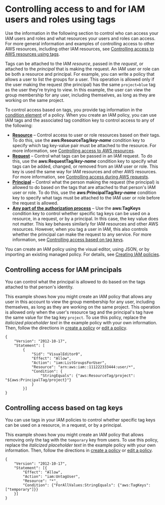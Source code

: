 # Controlling access to and for IAM users and roles using tags<a name="access_iam-tags"></a>

Use the information in the following section to control who can access your IAM users and roles and what resources your users and roles can access\. For more general information and examples of controlling access to other AWS resources, including other IAM resources, see [Controlling access to AWS resources using tags](access_tags.md)\.

Tags can be attached to the IAM *resource*, passed in the *request*, or attached to the *principal* that is making the request\. An IAM user or role can be both a resource and principal\. For example, you can write a policy that allows a user to list the groups for a user\. This operation is allowed only if the user making the request \(the principal\) has the same `project=blue` tag as the user they're trying to view\. In this example, the user can view the group membership for any user, including themselves, as long as they are working on the same project\.

To control access based on tags, you provide tag information in the [condition element](reference_policies_elements_condition.md) of a policy\. When you create an IAM policy, you can use IAM tags and the associated tag condition key to control access to any of the following:
+ **[Resource](access_tags.md#access_tags_control-resources)** – Control access to user or role resources based on their tags\. To do this, use the **aws:ResourceTag/*key\-name*** condition key to specify which tag key\-value pair must be attached to the resource\. For more information, see [Controlling access to AWS resources](access_tags.md#access_tags_control-resources)\.
+ **[Request](access_tags.md#access_tags_control-requests)** – Control what tags can be passed in an IAM request\. To do this, use the **aws:RequestTag/*key\-name*** condition key to specify what tags can be added, changed, or removed from an IAM user or role\. This key is used the same way for IAM resources and other AWS resources\. For more information, see [Controlling access during AWS requests](access_tags.md#access_tags_control-requests)\.
+ **[Principal](#access_iam-tags_control-principals)** – Control what the person making the request \(the principal\) is allowed to do based on the tags that are attached to that person's IAM user or role\. To do this, use the **aws:PrincipalTag/*key\-name*** condition key to specify what tags must be attached to the IAM user or role before the request is allowed\.
+ **[Any part of the authorization process](#access_iam-tags_control-tag-keys)** – Use the **aws:TagKeys** condition key to control whether specific tag keys can be used on a resource, in a request, or by a principal\. In this case, the key value does not matter\. This key behaves similarly for IAM resources and other AWS resources\. However, when you tag a user in IAM, this also controls whether the principal can make the request to any service\. For more information, see [Controlling access based on tag keys](access_tags.md#access_tags_control-tag-keys)\.

You can create an IAM policy using the visual editor, using JSON, or by importing an existing managed policy\. For details, see [Creating IAM policies](access_policies_create.md)\.

## Controlling access for IAM principals<a name="access_iam-tags_control-principals"></a>

You can control what the principal is allowed to do based on the tags attached to that person's identity\. 

This example shows how you might create an IAM policy that allows any user in this account to view the group membership for any user, including themselves, as long as they are working on the same project\. This operation is allowed only when the user's resource tag and the principal's tag have the same value for the tag key `project`\. To use this policy, replace the *italicized placeholder text* in the example policy with your own information\. Then, follow the directions in [create a policy](access_policies_create.md) or [edit a policy](access_policies_manage-edit.md)\.

```
{
    "Version": "2012-10-17",
    "Statement": [
        {
            "Sid": "VisualEditor0",
            "Effect": "Allow",
            "Action": "iam:ListGroupsForUser",
            "Resource": "arn:aws:iam::111222333444:user/*",
            "Condition": {
                "StringEquals": {"aws:ResourceTag/project": "${aws:PrincipalTag/project}"}
            }
        }]
}
```

## Controlling access based on tag keys<a name="access_iam-tags_control-tag-keys"></a>

You can use tags in your IAM policies to control whether specific tag keys can be used on a resource, in a request, or by a principal\.

This example shows how you might create an IAM policy that allows removing only the tag with the `temporary` key from users\. To use this policy, replace the *italicized placeholder text* in the example policy with your own information\. Then, follow the directions in [create a policy](access_policies_create.md) or [edit a policy](access_policies_manage-edit.md)\.

```
{
    "Version": "2012-10-17",
    "Statement": [{
        "Effect": "Allow",
        "Action": "iam:UntagUser",
        "Resource": "*",
        "Condition": {"ForAllValues:StringEquals": {"aws:TagKeys": ["temporary"]}}
    }]
}
```